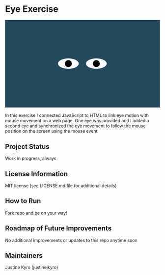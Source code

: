 # Eye Exercise

<img src="eyesexercise.png">

In this exercise I connected JavaScript to HTML to link eye motion with mouse movement on a web page. One eye was provided and I added a second eye and synchronized the eye movement to follow the mouse position on the screen using the mouse event.

## Project Status
Work in progress, always

## License Information
MIT license (see LICENSE.md file for additional details)

## How to Run 
Fork repo and be on your way!

## Roadmap of Future Improvements
No additional improvements or updates to this repo anytime soon

## Maintainers
Justine Kyro (justinejkyro)
